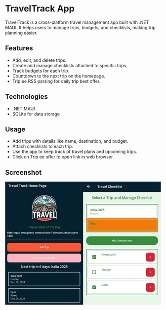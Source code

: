# TravelTrack App

TravelTrack is a cross-platform travel management app built with .NET MAUI. It helps users to manage trips, budgets, and checklists, making trip planning easier.

## Features
- Add, edit, and delete trips.
- Create and manage checklists attached to specific trips.
- Track budgets for each trip.
- Countdown to the next trip on the homepage.
- Trip.ee RSS parsing for daily trip best offer.

## Technologies
- .NET MAUI
- SQLite for data storage

## Usage

- Add trips with details like name, destination, and budget.
- Attach checklists to each trip.
- Use the app to keep track of travel plans and upcoming trips.
- Click on Trip.ee offer to open link in web browser.

## Screenshot
![App Home Page](https://raw.githubusercontent.com/xideme/TravelTrack/refs/heads/master/TravelTrackHome.jpg)

